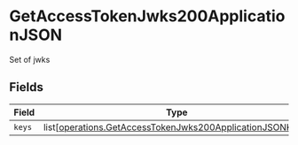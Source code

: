 # GetAccessTokenJwks200ApplicationJSON

Set of jwks


## Fields

| Field                                                                                                                                | Type                                                                                                                                 | Required                                                                                                                             | Description                                                                                                                          |
| ------------------------------------------------------------------------------------------------------------------------------------ | ------------------------------------------------------------------------------------------------------------------------------------ | ------------------------------------------------------------------------------------------------------------------------------------ | ------------------------------------------------------------------------------------------------------------------------------------ |
| `keys`                                                                                                                               | list[[operations.GetAccessTokenJwks200ApplicationJSONKeys](undefined/models/operations/getaccesstokenjwks200applicationjsonkeys.md)] | :heavy_minus_sign:                                                                                                                   | N/A                                                                                                                                  |